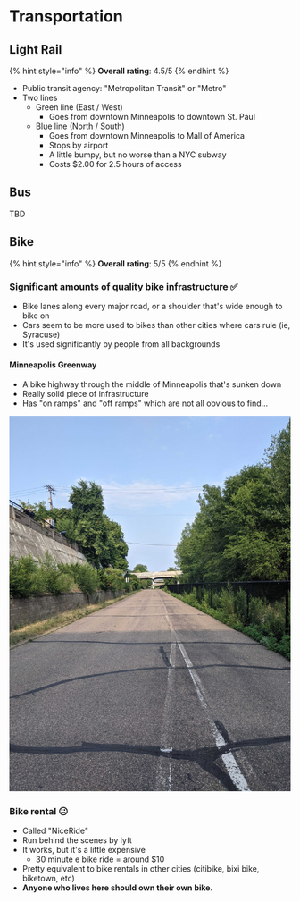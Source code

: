 # Transportation

## Light Rail

{% hint style="info" %}
**Overall rating**: 4.5/5
{% endhint %}

* Public transit agency: "Metropolitan Transit" or "Metro"
* Two lines
  * Green line \(East / West\)
    * Goes from downtown Minneapolis to downtown St. Paul
  * Blue line \(North / South\)
    * Goes from downtown Minneapolis to Mall of America
    * Stops by airport
    * A little bumpy, but no worse than a NYC subway
    * Costs $2.00 for 2.5 hours of access

## Bus

TBD

## Bike

{% hint style="info" %}
**Overall rating**: 5/5
{% endhint %}

### Significant amounts of **quality** bike infrastructure ✅ 

* Bike lanes along every major road, or a shoulder that's wide enough to bike on
* Cars seem to be more used to bikes than other cities where cars rule \(ie, Syracuse\)
* It's used significantly by people from all backgrounds

#### Minneapolis Greenway

* A bike highway through the middle of Minneapolis that's sunken down
* Really solid piece of infrastructure
* Has "on ramps" and "off ramps" which are not all obvious to find...

![Minneapolis Greenway](../.gitbook/assets/pxl_20210722_230413190.jpg)

### Bike rental 😐

* Called "NiceRide"
* Run behind the scenes by lyft
* It works, but it's a little expensive
  * 30 minute e bike ride = around $10
* Pretty equivalent to bike rentals in other cities \(citibike, bixi bike, biketown, etc\)
* **Anyone who lives here should own their own bike.**

